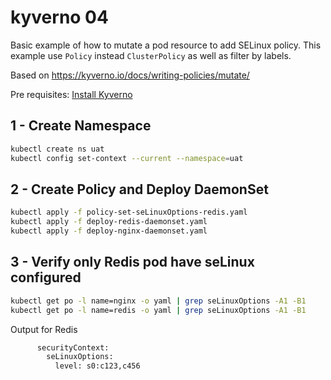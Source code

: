 # kyverno 04

Basic example of how to mutate a pod resource to add SELinux policy.
This example use `Policy` instead `ClusterPolicy` as well as filter by labels.

Based on https://kyverno.io/docs/writing-policies/mutate/

Pre requisites: [Install Kyverno](../readme.md)

## 1 - Create Namespace

```bash
kubectl create ns uat
kubectl config set-context --current --namespace=uat
```

## 2 - Create Policy and Deploy DaemonSet

```bash
kubectl apply -f policy-set-seLinuxOptions-redis.yaml
kubectl apply -f deploy-redis-daemonset.yaml
kubectl apply -f deploy-nginx-daemonset.yaml
```

## 3 - Verify only Redis pod have seLinux configured

```bash
kubectl get po -l name=nginx -o yaml | grep seLinuxOptions -A1 -B1
kubectl get po -l name=redis -o yaml | grep seLinuxOptions -A1 -B1
```
Output for Redis
```bash
      securityContext:
        seLinuxOptions:
          level: s0:c123,c456
```
